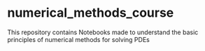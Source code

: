 # numerical_methods_course
This repository contains Notebooks made to understand the basic principles of numerical methods for solving PDEs
